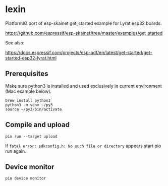 # lexin

PlatformIO port of esp-skainet get_started example for Lyrat esp32 boards.

https://github.com/espressif/esp-skainet/tree/master/examples/get_started

See also:

https://docs.espressif.com/projects/esp-adf/en/latest/get-started/get-started-esp32-lyrat.html


## Prerequisites

Make sure python3 is installed and used exclusively in current environment (Mac example below).

```
brew install python3
python3 -m venv ~/py3
source ~/py3/bin/activate
```

## Compile and upload

```
pio run --target upload
```

If ``fatal error: sdkconfig.h: No such file or directory`` appears start pio run again. 

## Device monitor

```
pio device monitor
```

